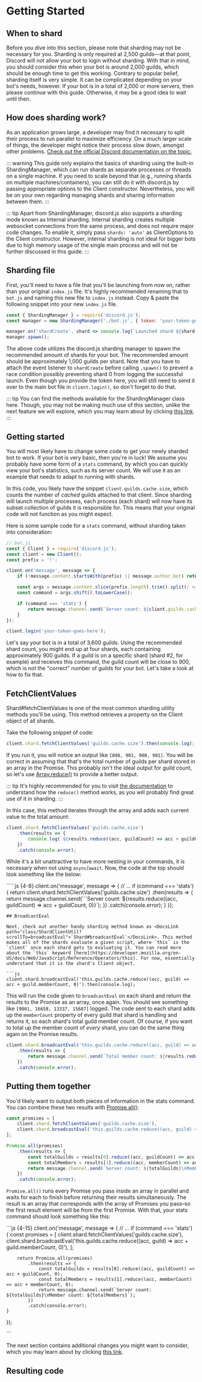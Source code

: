# Getting Started

## When to shard

Before you dive into this section, please note that sharding may not be necessary for you. Sharding is only required at 2,500 guilds—at that point, Discord will not allow your bot to login without sharding. With that in mind, you should consider this when your bot is around 2,000 guilds, which should be enough time to get this working. Contrary to popular belief, sharding itself is very simple. It can be complicated depending on your bot's needs, however. If your bot is in a total of 2,000 or more servers, then please continue with this guide. Otherwise, it may be a good idea to wait until then.

## How does sharding work?

As an application grows large, a developer may find it necessary to split their process to run parallel to maximize efficiency. On a much larger scale of things, the developer might notice their process slow down, amongst other problems. [Check out the official Discord documentation on the topic.](https://discord.com/developers/docs/topics/gateway#sharding)

::: warning This guide only explains the basics of sharding using the built-in ShardingManager, which can run shards as separate processes or threads on a single machine. If you need to scale beyond that \(e.g., running shards on multiple machines/containers\), you can still do it with discord.js by passing appropriate options to the Client constructor. Nevertheless, you will be on your own regarding managing shards and sharing information between them. :::

::: tip Apart from ShardingManager, discord.js also supports a sharding mode known as Internal sharding. Internal sharding creates multiple websocket connections from the same process, and does not require major code changes. To enable it, simply pass `shards: 'auto'` as ClientOptions to the Client constructor. However, internal sharding is not ideal for bigger bots due to high memory usage of the single main process and will not be further discussed in this guide. :::

## Sharding file

First, you'll need to have a file that you'll be launching from now on, rather than your original `index.js` file. It's highly recommended renaming that to `bot.js` and naming this new file to `index.js` instead. Copy & paste the following snippet into your new `index.js` file.

```javascript
const { ShardingManager } = require('discord.js');
const manager = new ShardingManager('./bot.js', { token: 'your-token-goes-here' });

manager.on('shardCreate', shard => console.log(`Launched shard ${shard.id}`));
manager.spawn();
```

The above code utilizes the discord.js sharding manager to spawn the recommended amount of shards for your bot. The recommended amount should be approximately 1,000 guilds per shard. Note that you have to attach the event listener to `shardCreate` before calling `.spawn()` to prevent a race condition possibly preventing shard 0 from logging the successful launch. Even though you provide the token here, you will still need to send it over to the main bot file in `client.login()`, so don't forget to do that.

::: tip You can find the methods available for the ShardingManager class here. Though, you may not be making much use of this section, unlike the next feature we will explore, which you may learn about by clicking [this link](https://github.com/zachjmurphy/guide/tree/9925b2dac70a223dd2dbb549ce57ddb5515bcbc0/sharding/additional-information.md). :::

## Getting started

You will most likely have to change some code to get your newly sharded bot to work. If your bot is very basic, then you're in luck! We assume you probably have some form of a `stats` command, by which you can quickly view your bot's statistics, such as its server count. We will use it as an example that needs to adapt to running with shards.

In this code, you likely have the snippet `client.guilds.cache.size`, which counts the number of _cached_ guilds attached to that client. Since sharding will launch multiple processes, each process \(each shard\) will now have its subset collection of guilds it is responsible for. This means that your original code will not function as you might expect.

Here is some sample code for a `stats` command, without sharding taken into consideration:

```javascript
// bot.js
const { Client } = require('discord.js');
const client = new Client();
const prefix = '!';

client.on('message', message => {
    if (!message.content.startsWith(prefix) || message.author.bot) return;

    const args = message.content.slice(prefix.length).trim().split(/ +/);
    const command = args.shift().toLowerCase();

    if (command === 'stats') {
        return message.channel.send(`Server count: ${client.guilds.cache.size}`);
    }
});

client.login('your-token-goes-here');
```

Let's say your bot is in a total of 3,600 guilds. Using the recommended shard count, you might end up at four shards, each containing approximately 900 guilds. If a guild is on a specific shard \(shard \#2, for example\) and receives this command, the guild count will be close to 900, which is not the "correct" number of guilds for your bot. Let's take a look at how to fix that.

## FetchClientValues

Shard\#fetchClientValues is one of the most common sharding utility methods you'll be using. This method retrieves a property on the Client object of all shards.

Take the following snippet of code:

```javascript
client.shard.fetchClientValues('guilds.cache.size').then(console.log);
```

If you run it, you will notice an output like `[898, 901, 900, 901]`. You will be correct in assuming that that's the total number of guilds per shard stored in an array in the Promise. This probably isn't the ideal output for guild count, so let's use [Array.reduce\(\)](https://developer.mozilla.org/en-US/docs/Web/JavaScript/Reference/Global_Objects/Array/Reduce) to provide a better output.

::: tip It's highly recommended for you to visit [the documentation](https://developer.mozilla.org/en-US/docs/Web/JavaScript/Reference/Global_Objects/Array/Reduce) to understand how the `reduce()` method works, as you will probably find great use of it in sharding. :::

In this case, this method iterates through the array and adds each current value to the total amount:

```javascript
client.shard.fetchClientValues('guilds.cache.size')
    .then(results => {
        console.log(`${results.reduce((acc, guildCount) => acc + guildCount, 0)} total guilds`);
    })
    .catch(console.error);
```

While it's a bit unattractive to have more nesting in your commands, it is necessary when not using `async`/`await`. Now, the code at the top should look something like the below:

`````js {4-8} client.on('message', message => { // ... if (command === 'stats') { return client.shard.fetchClientValues('guilds.cache.size') .then(results => { return message.channel.send(```Server count: ${results.reduce\(\(acc, guildCount\) =&gt; acc + guildCount, 0\)}\`\); }\) .catch\(console.error\); } }\);

```text
## BroadcastEval

Next, check out another handy sharding method known as <DocsLink path="class/ShardClientUtil?scrollTo=broadcastEval">`Shard#broadcastEval`</DocsLink>. This method makes all of the shards evaluate a given script, where `this` is the `client` once each shard gets to evaluating it. You can read more about the `this` keyword [here](https://developer.mozilla.org/en-US/docs/Web/JavaScript/Reference/Operators/this). For now, essentially understand that it is the shard's Client object.

```js
client.shard.broadcastEval('this.guilds.cache.reduce((acc, guild) => acc + guild.memberCount, 0)').then(console.log);
```

This will run the code given to `broadcastEval` on each shard and return the results to the Promise as an array, once again. You should see something like `[9001, 16658, 13337, 15687]` logged. The code sent to each shard adds up the `memberCount` property of every guild that shard is handling and returns it, so each shard's total guild member count. Of course, if you want to total up the member count of _every_ shard, you can do the same thing again on the Promise results.

```javascript
client.shard.broadcastEval('this.guilds.cache.reduce((acc, guild) => acc + guild.memberCount, 0)')
    .then(results => {
        return message.channel.send(`Total member count: ${results.reduce((acc, memberCount) => acc + memberCount, 0)}`);
    })
    .catch(console.error);
```

## Putting them together

You'd likely want to output both pieces of information in the stats command. You can combine these two results with [Promise.all\(\)](https://developer.mozilla.org/en-US/docs/Web/JavaScript/Reference/Global_Objects/Promise/all):

```javascript
const promises = [
    client.shard.fetchClientValues('guilds.cache.size'),
    client.shard.broadcastEval('this.guilds.cache.reduce((acc, guild) => acc + guild.memberCount, 0)'),
];

Promise.all(promises)
    .then(results => {
        const totalGuilds = results[0].reduce((acc, guildCount) => acc + guildCount, 0);
        const totalMembers = results[1].reduce((acc, memberCount) => acc + memberCount, 0);
        return message.channel.send(`Server count: ${totalGuilds}\nMember count: ${totalMembers}`);
    })
    .catch(console.error);
```

`Promise.all()` runs every Promise you pass inside an array in parallel and waits for each to finish before returning their results simultaneously. The result is an array that corresponds with the array of Promises you pass–so the first result element will be from the first Promise. With that, your stats command should look something like this:

\`\`\`js {4-15} client.on\('message', message =&gt; { // ... if \(command === 'stats'\) { const promises = \[ client.shard.fetchClientValues\('guilds.cache.size'\), client.shard.broadcastEval\('this.guilds.cache.reduce\(\(acc, guild\) =&gt; acc + guild.memberCount, 0\)'\), \];

```text
    return Promise.all(promises)
        .then(results => {
            const totalGuilds = results[0].reduce((acc, guildCount) => acc + guildCount, 0);
            const totalMembers = results[1].reduce((acc, memberCount) => acc + memberCount, 0);
            return message.channel.send(`Server count: ${totalGuilds}\nMember count: ${totalMembers}`);
        })
        .catch(console.error);
}
```

}\);

\`\`\`

The next section contains additional changes you might want to consider, which you may learn about by clicking [this link](https://github.com/zachjmurphy/guide/tree/9925b2dac70a223dd2dbb549ce57ddb5515bcbc0/sharding/additional-information.md).

## Resulting code

